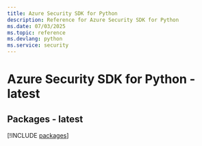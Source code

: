 ```yaml
---
title: Azure Security SDK for Python
description: Reference for Azure Security SDK for Python
ms.date: 07/03/2025
ms.topic: reference
ms.devlang: python
ms.service: security
---
```

# Azure Security SDK for Python - latest
## Packages - latest
[!INCLUDE [packages](security-index.md)]